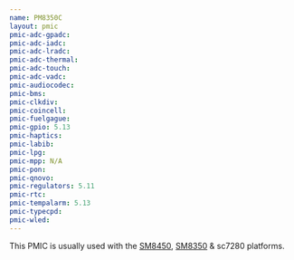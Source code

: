 ```yaml
---
name: PM8350C
layout: pmic
pmic-adc-gpadc:
pmic-adc-iadc:
pmic-adc-lradc:
pmic-adc-thermal:
pmic-adc-touch:
pmic-adc-vadc:
pmic-audiocodec:
pmic-bms:
pmic-clkdiv:
pmic-coincell:
pmic-fuelgague:
pmic-gpio: 5.13
pmic-haptics:
pmic-labib:
pmic-lpg:
pmic-mpp: N/A
pmic-pon:
pmic-qnovo:
pmic-regulators: 5.11
pmic-rtc:
pmic-tempalarm: 5.13
pmic-typecpd:
pmic-wled:
---
```

This PMIC is usually used with the [SM8450](../soc/sm8450), [SM8350](../soc/sm8350) & sc7280 platforms.
